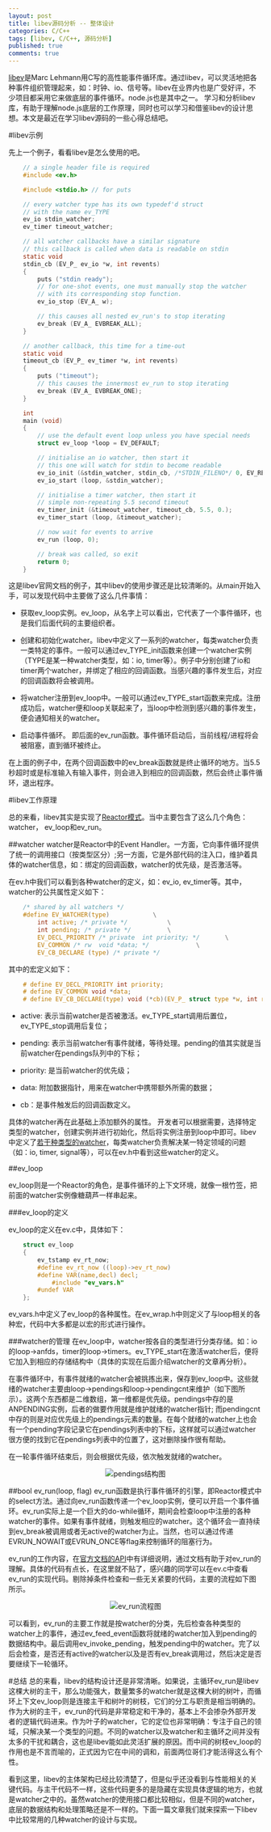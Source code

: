 ```yaml
---
layout: post
title: libev源码分析 -- 整体设计
categories: C/C++
tags: [libev, C/C++, 源码分析]
published: true
comments: true
---
```


[libev](http://software.schmorp.de/pkg/libev.html)是Marc Lehmann用C写的高性能事件循环库。通过libev，可以灵活地把各种事件组织管理起来，如：时钟、io、信号等。libev在业界内也是广受好评，不少项目都采用它来做底层的事件循环。node.js也是其中之一。 学习和分析libev库，有助于理解node.js底层的工作原理，同时也可以学习和借鉴libev的设计思想。本文是最近在学习libev源码的一些心得总结吧。
<!-- more -->

#libev示例

先上一个例子，看看libev是怎么使用的吧。

```c
	// a single header file is required
	#include <ev.h>

	#include <stdio.h> // for puts

	// every watcher type has its own typedef'd struct
	// with the name ev_TYPE
	ev_io stdin_watcher;
	ev_timer timeout_watcher;

	// all watcher callbacks have a similar signature
	// this callback is called when data is readable on stdin
	static void
	stdin_cb (EV_P_ ev_io *w, int revents)
	{
		puts ("stdin ready");
		// for one-shot events, one must manually stop the watcher
		// with its corresponding stop function.
		ev_io_stop (EV_A_ w);

		// this causes all nested ev_run's to stop iterating
		ev_break (EV_A_ EVBREAK_ALL);
	}

	// another callback, this time for a time-out
	static void
	timeout_cb (EV_P_ ev_timer *w, int revents)
	{
		puts ("timeout");
		// this causes the innermost ev_run to stop iterating
		ev_break (EV_A_ EVBREAK_ONE);
	}

	int
	main (void)
	{
		// use the default event loop unless you have special needs
		struct ev_loop *loop = EV_DEFAULT;

		// initialise an io watcher, then start it
		// this one will watch for stdin to become readable
		ev_io_init (&stdin_watcher, stdin_cb, /*STDIN_FILENO*/ 0, EV_READ);
		ev_io_start (loop, &stdin_watcher);

		// initialise a timer watcher, then start it
		// simple non-repeating 5.5 second timeout
		ev_timer_init (&timeout_watcher, timeout_cb, 5.5, 0.);
		ev_timer_start (loop, &timeout_watcher);

		// now wait for events to arrive
		ev_run (loop, 0);

		// break was called, so exit
		return 0;
	}
```

这是libev官网文档的例子，其中libev的使用步骤还是比较清晰的。从main开始入手，可以发现代码中主要做了这么几件事情：

* 获取ev_loop实例。ev_loop，从名字上可以看出，它代表了一个事件循环，也是我们后面代码的主要组织者。

* 创建和初始化watcher。libev中定义了一系列的watcher，每类watcher负责一类特定的事件。一般可以通过ev_TYPE_init函数来创建一个watcher实例（TYPE是某一种watcher类型，如：io, timer等）。例子中分别创建了io和timer两个watcher，并绑定了相应的回调函数。当感兴趣的事件发生后，对应的回调函数将会被调用。

* 将watcher注册到ev_loop中。一般可以通过ev_TYPE_start函数来完成。注册成功后，watcher便和loop关联起来了，当loop中检测到感兴趣的事件发生，便会通知相关的watcher。

* 启动事件循环。 即后面的ev_run函数。事件循环启动后，当前线程/进程将会被阻塞，直到循环被终止。

在上面的例子中，在两个回调函数中的ev_break函数就是终止循环的地方。当5.5秒超时或是标准输入有输入事件，则会进入到相应的回调函数，然后会终止事件循环，退出程序。

#libev工作原理

总的来看，libev其实是实现了[Reactor模式](http://delivery.acm.org/10.1145/230000/226255/p65-schmidt.pdf?ip=112.10.101.170&acc=ACTIVE%20SERVICE&CFID=175798313&CFTOKEN=73864269&__acm__=1350399757_644772085f9a19ff9d2fdb35159272bf)。当中主要包含了这么几个角色：watcher， ev_loop和ev_run。

##watcher 
watcher是Reactor中的Event Handler。一方面，它向事件循环提供了统一的调用接口（按类型区分）;另一方面，它是外部代码的注入口，维护着具体的watcher信息，如：绑定的回调函数，watcher的优先级，是否激活等。

在ev.h中我们可以看到各种watcher的定义，如：ev_io, ev_timer等。其中，watcher的公共属性定义如下：

```c
	/* shared by all watchers */
	#define EV_WATCHER(type)			\
		int active; /* private */			\
		int pending; /* private */			\
		EV_DECL_PRIORITY /* private  int priority; */		\
		EV_COMMON /* rw  void *data; */				\
		EV_CB_DECLARE (type) /* private */
```
其中的宏定义如下：

```c
	# define EV_DECL_PRIORITY int priority;
	# define EV_COMMON void *data;
	# define EV_CB_DECLARE(type) void (*cb)(EV_P_ struct type *w, int revents);
```
* active: 表示当前watcher是否被激活。ev_TYPE_start调用后置位，ev_TYPE_stop调用后复位；

* pending: 表示当前watcher有事件就绪，等待处理。pending的值其实就是当前watcher在pendings队列中的下标；

* priority: 是当前watcher的优先级；

* data: 附加数据指针，用来在watcher中携带额外所需的数据；

* cb：是事件触发后的回调函数定义。

具体的watcher再在此基础上添加额外的属性。
开发者可以根据需要，选择特定类型的watcher，创建实例并进行初始化，然后将实例注册到loop中即可。libev中定义了[若干种类型的watcher](http://pod.tst.eu/http://cvs.schmorp.de/libev/ev.pod#WATCHER_TYPES)，每类watcher负责解决某一特定领域的问题（如：io, timer, signal等），可以在ev.h中看到这些watcher的定义。

##ev_loop

ev_loop则是一个Reactor的角色，是事件循环的上下文环境，就像一根竹签，把前面的watcher实例像糖葫芦一样串起来。

###ev_loop的定义

ev_loop的定义在ev.c中，具体如下：

```c
	struct ev_loop
	{
		ev_tstamp ev_rt_now;
		#define ev_rt_now ((loop)->ev_rt_now)
		#define VAR(name,decl) decl;
			#include "ev_vars.h"
		#undef VAR
	};
```

ev_vars.h中定义了ev_loop的各种属性。在ev_wrap.h中则定义了与loop相关的各种宏，代码中大多都是以宏的形式进行操作。

###watcher的管理
在ev_loop中，watcher按各自的类型进行分类存储。如：io的loop->anfds，timer的loop->timers。ev_TYPE_start在激活watcher后，便将它加入到相应的存储结构中（具体的实现在后面介绍watcher的文章再分析）。

在事件循环中，有事件就绪的watcher会被挑拣出来，保存到ev_loop中。这些就绪的watcher主要由loop->pendings和loop->pendingcnt来维护（如下图所示）。这两个东西都是二维数组，第一维都是优先级。pendings中存的是ANPENDING实例，后者的做要作用就是维护就绪的watcher指针; 而pendingcnt中存的则是对应优先级上的pendings元素的数量。在每个就绪的watcher上也会有一个pending字段记录它在pendings列表中的下标，这样就可以通过watcher很方便的找到它在pendings列表中的位置了，这对删除操作很有帮助。

在一轮事件循环结束后，则会根据优先级，依次触发就绪的watcher。

<center>
	<img src="http://i.6.cn/cvbnm/f9/d3/73/334a86e7c2d386ed8c3e3174f3a543a3.png" alt="pendings结构图"/>
</center>

##bool ev_run(loop, flag)
ev_run函数是执行事件循环的引擎，即Reactor模式中的select方法。通过向ev_run函数传递一个ev_loop实例，便可以开启一个事件循环。ev_run实际上是一个巨大的do-while循环，期间会检查loop中注册的各种watcher的事件。如果有事件就绪，则触发相应的watcher。这个循环会一直持续到ev_break被调用或者无active的watcher为止。当然，也可以通过传递EVRUN_NOWAIT或EVRUN_ONCE等flag来控制循环的阻塞行为。

ev_run的工作内容，在[官方文档的API](http://pod.tst.eu/http://cvs.schmorp.de/libev/ev.pod#FUNCTIONS_CONTROLLING_EVENT_LOOPS)中有详细说明，通过文档有助于对ev_run的理解。具体的代码有点长，在这里就不贴了，感兴趣的同学可以在ev.c中查看ev_run的实现代码。剔除掉条件检查和一些无关紧要的代码，主要的流程如下图所示。

<center>
	<img src="http://i.6.cn/cvbnm/4f/7f/ea/36f77813a07b89788a1ede622c3d34f9.png" alt="ev_run流程图"/>
</center>

可以看到，ev_run的主要工作就是按watcher的分类，先后检查各种类型的watcher上的事件，通过ev_feed_event函数将就绪的watcher加入到pending的数据结构中。最后调用ev_invoke_pending，触发pending中的watcher。完了以后会检查，是否还有active的watcher以及是否有ev_break调用过，然后决定是否要继续下一轮循环。

#总结
总的来看，libev的结构设计还是非常清晰。如果说，主循环ev_run是libev这棵大树的主干，那么功能强大，数量繁多的watcher就是这棵大树的树叶，而循环上下文ev_loop则是连接主干和树叶的树枝，它们的分工与职责是相当明确的。作为大树的主干，ev_run的代码是非常稳定和干净的，基本上不会掺杂外部开发者的逻辑代码进来。作为叶子的watcher，它的定位也非常明确：专注于自己的领域，只解决某一个类型的问题。不同的watcher以及watcher和主循环之间并没有太多的干扰和耦合，这也是libev能如此灵活扩展的原因。而中间的树枝ev_loop的作用也是不言而喻的，正式因为它在中间的调和，前面两位哥们才能活得这么有个性。

看到这里，libev的主体架构已经比较清楚了，但是似乎还没看到与性能相关的关键代码。与主干代码不一样，这些代码更多的是隐藏在实现具体逻辑的地方，也就是watcher之中的。虽然watcher的使用接口都比较相似，但是不同的watcher，底层的数据结构和处理策略还是不一样的。下面一篇文章我们就来探索一下libev中比较常用的几种watcher的设计与实现。